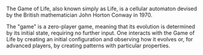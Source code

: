 The Game of Life, also known simply as Life, is a cellular automaton devised by
the British mathematician John Horton Conway in 1970.

The "game" is a zero-player game, meaning that its evolution is determined by
its initial state, requiring no further input. One interacts with the Game of 
Life by creating an initial configuration and observing how it evolves or, for 
advanced players, by creating patterns with particular properties.